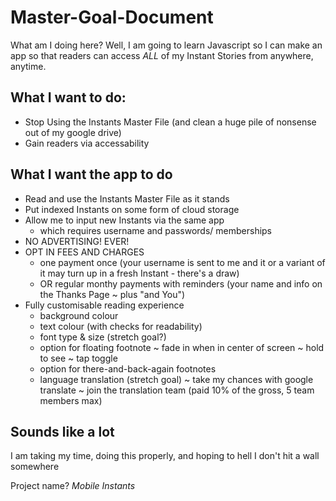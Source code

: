 # Master-Goal-Document

What am I doing here? Well, I am going to learn Javascript so I can make an app so that readers can access _ALL_ of my Instant Stories from anywhere, anytime.

## What I want to do:

* Stop Using the Instants Master File (and clean a huge pile of nonsense out of my google drive)
* Gain readers via accessability

## What I want the app to do

* Read and use the Instants Master File as it stands
* Put indexed Instants on some form of cloud storage
* Allow me to input new Instants via the same app
  - which requires username and passwords/ memberships
* NO ADVERTISING! EVER!
* OPT IN FEES AND CHARGES
  - one payment once (your username is sent to me and it or a variant of it may turn up in a fresh Instant - there's a draw)
  - OR regular monthy payments with reminders (your name and info on the Thanks Page ~ plus "and You")
* Fully customisable reading experience
  - background colour
  - text colour (with checks for readability)
  - font type & size (stretch goal?)
  - option for floating footnote
    ~ fade in when in center of screen
    ~ hold to see
    ~ tap toggle
  - option for there-and-back-again footnotes
  - language translation (stretch goal)
    ~ take my chances with google translate
    ~ join the translation team (paid 10% of the gross, 5 team members max)
 
 ## Sounds like a lot
 
 I am taking my time, doing this properly, and hoping to hell I don't hit a wall somewhere
 
 Project name? _Mobile Instants_
